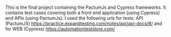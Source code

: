 This is the final project containing the PactumJs and Cypress frameworks. It contains test cases covering both a front end application (using Cypress) and APIs (using PactumJs). I used the following urls for tests: API (PactumJS)
https://practice.expandtesting.com/notes/api/api-docs/#/ and  for WEB  (Cypress) https://automationteststore.com/

